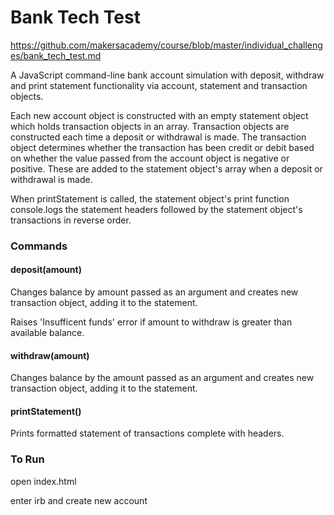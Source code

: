 # Bank Tech Test

https://github.com/makersacademy/course/blob/master/individual_challenges/bank_tech_test.md

A JavaScript command-line bank account simulation with deposit, withdraw and print statement functionality via account, statement and transaction objects.

Each new account object is constructed with an empty statement object which holds transaction objects in an array. Transaction objects are constructed each time a deposit or withdrawal is made. The transaction object determines whether the transaction has been credit or debit based on whether the value passed from the account object is negative or positive. These are added to the statement object's array when a deposit or withdrawal is made.

When printStatement is called, the statement object's print function console.logs the statement headers followed by the statement object's transactions in reverse order.  

### Commands

#### deposit(amount)

Changes balance by amount passed as an argument and creates new transaction object, adding it to the statement.

Raises 'Insufficent funds' error if amount to withdraw is greater than available balance.

#### withdraw(amount)

Changes balance by the amount passed as an argument and creates new transaction object, adding it to the statement.

#### printStatement()

Prints formatted statement of transactions complete with headers.

### To Run

open index.html

enter irb and create new account
